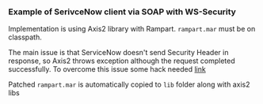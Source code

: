 ### Example of SerivceNow client via SOAP with WS-Security

Implementation is using Axis2 library with Rampart. `rampart.mar` must be on classpath.

The main issue is that ServiceNow doesn't send Security Header in response, so Axis2 throws exception although the 
request completed successfully. To overcome this issue some hack needed [link](http://www.coderanch.com/t/583213/Web-Services/java/Axis-Rampart-apply-security-outbound)

Patched `rampart.mar` is automatically copied to `lib` folder along with axis2 libs